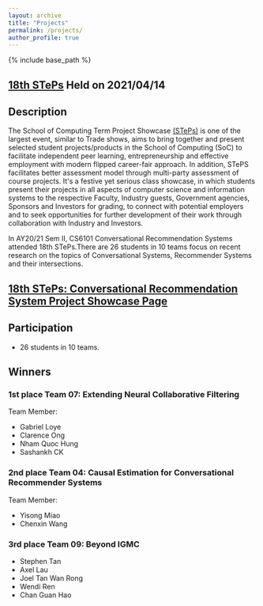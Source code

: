 ```yaml
---
layout: archive
title: "Projects"
permalink: /projects/
author_profile: true
---
```


{% include base_path %}

## <a href="https://uvents.nus.edu.sg/event/18th-steps">18th STePs</a> Held on 2021/04/14

## Description

The School of Computing Term Project Showcase <a href="https://uvents.nus.edu.sg/homepage/events">(STePs)</a> is one of the largest event, similar to Trade shows, aims to bring together and present selected student projects/products in the School of Computing (SoC) to facilitate independent peer learning, entrepreneurship and effective employment with modern flipped career-fair approach. In addition, STePS facilitates better assessment model through multi-party assessment of course projects. It's a festive yet serious class showcase, in which students present their projects in all aspects of computer science and information systems to the respective Faculty, Industry guests, Government agencies, Sponsors and Investors for grading, to connect with potential employers and to seek opportunities for further development of their work through collaboration with Industry and Investors. 

In AY20/21 Sem II, CS6101 Conversational Recommendation Systems attended 18th STePs.There are 26 students in 10 teams focus on recent research on the topics of Conversational Systems, Recommender Systems and their intersections.

## <a href = "https://uvents.nus.edu.sg/event/18th-steps/module/CS6101">18th STePs: Conversational Recommendation System Project Showcase Page</a>  

## Participation
- 26 students in 10 teams.

## Winners
### 1st place Team 07: Extending Neural Collaborative Filtering 
Team Member: 
- Gabriel Loye
- Clarence Ong
- Nham Quoc Hung
- Sashankh CK
### 2nd place Team 04: Causal Estimation for Conversational Recommender Systems
Team Member:
- Yisong Miao
- Chenxin Wang
### 3rd place Team 09: Beyond IGMC
- Stephen Tan
- Axel Lau
- Joel Tan Wan Rong
- Wendi Ren
- Chan Guan Hao



 
 




